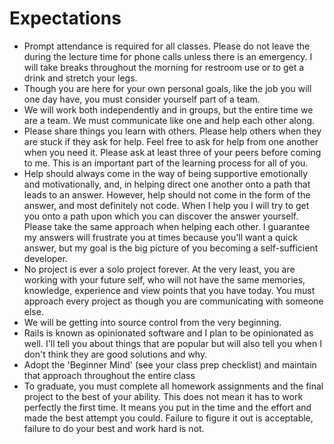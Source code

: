 # Expectations

* Prompt attendance is required for all classes. Please do not leave the during the lecture time for phone calls unless there is an emergency. I will take breaks throughout the morning for restroom use or to get a drink and stretch your legs.
* Though you are here for your own personal goals, like the job you will one day have, you must consider yourself part of a team.
* We will work both independently and in groups, but the entire time we are a team. We must communicate like one and help each other along.
* Please share things you learn with others. Please help others when they are stuck if they ask for help. Feel free to ask for help from one another when you need it. Please ask at least three of your peers before coming to me. This is an important part of the learning process for all of you.
* Help should always come in the way of being supportive emotionally and motivationally, and, in helping direct one another onto a path that leads to an answer. However, help should not come in the form of the answer, and most definitely not code. When I help you I will try to get you onto a path upon which you can discover the answer yourself. Please take the same approach when helping each other. I guarantee my answers will frustrate you at times because you'll want a quick answer, but my goal is the big picture of you becoming a self-sufficient developer.
* No project is ever a solo project forever. At the very least, you are working with your future self, who will not have the same memories, knowledge, experience and view points that you have today. You must approach every project as though you are communicating with someone else.
* We will be getting into source control from the very beginning.
* Rails is known as opinionated software and I plan to be opinionated as well. I'll tell you about things that are popular but will also tell you when I don't think they are good solutions and why.
* Adopt the 'Beginner Mind' (see your class prep checklist) and maintain that approach throughout the entire class
* To graduate, you must complete all homework assignments and the final project to the best of your ability. This does not mean it has to work perfectly the first time. It means you put in the time and the effort and made the best attempt you could. Failure to figure it out is acceptable, failure to do your best and work hard is not.
